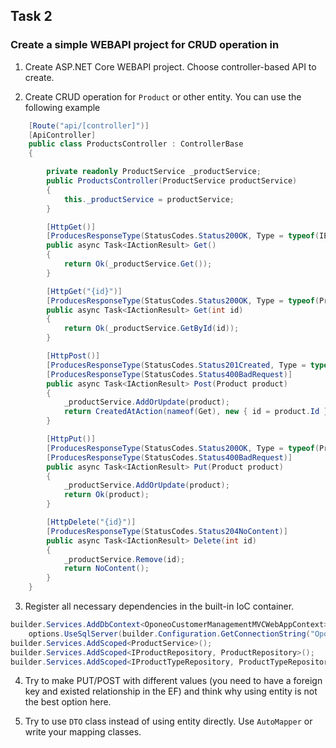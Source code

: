 ## Task 2

###  Create a simple WEBAPI project for CRUD operation in 

1. Create ASP.NET Core WEBAPI project. Choose controller-based API to create.

2. Create CRUD operation for `Product` or other entity. You can use the following example

```cs
    [Route("api/[controller]")]
    [ApiController]
    public class ProductsController : ControllerBase
    {

        private readonly ProductService _productService; 
        public ProductsController(ProductService productService)
        {
            this._productService = productService;
        }

        [HttpGet()]
        [ProducesResponseType(StatusCodes.Status200OK, Type = typeof(IEnumerable<Product>))]
        public async Task<IActionResult> Get()
        {
            return Ok(_productService.Get());
        }

        [HttpGet("{id}")]
        [ProducesResponseType(StatusCodes.Status200OK, Type = typeof(Product))]
        public async Task<IActionResult> Get(int id)
        {
            return Ok(_productService.GetById(id));
        }

        [HttpPost()]
        [ProducesResponseType(StatusCodes.Status201Created, Type = typeof(Product))]
        [ProducesResponseType(StatusCodes.Status400BadRequest)]
        public async Task<IActionResult> Post(Product product)
        {
            _productService.AddOrUpdate(product);
            return CreatedAtAction(nameof(Get), new { id = product.Id }, product);
        }

        [HttpPut()]
        [ProducesResponseType(StatusCodes.Status200OK, Type = typeof(Product))]
        [ProducesResponseType(StatusCodes.Status400BadRequest)]
        public async Task<IActionResult> Put(Product product)
        {
            _productService.AddOrUpdate(product);
            return Ok(product);
        }

        [HttpDelete("{id}")]
        [ProducesResponseType(StatusCodes.Status204NoContent)]
        public async Task<IActionResult> Delete(int id)
        {
            _productService.Remove(id);
            return NoContent();
        }
    }
```

3. Register all necessary dependencies in the built-in IoC container.

```cs
builder.Services.AddDbContext<OponeoCustomerManagementMVCWebAppContext>(options =>
    options.UseSqlServer(builder.Configuration.GetConnectionString("OponeoCustomerManagementMVCWebAppContext") ?? throw new InvalidOperationException("Connection string 'OponeoCustomerManagementMVCWebAppContext' not found.")));
builder.Services.AddScoped<ProductService>();
builder.Services.AddScoped<IProductRepository, ProductRepository>();
builder.Services.AddScoped<IProductTypeRepository, ProductTypeRepository>();
```

4. Try to make PUT/POST with different values (you need to have a foreign key and existed relationship in the EF) and think why using entity is not the best option here.

5. Try to use `DTO` class instead of using entity directly. Use `AutoMapper` or write your mapping classes.
